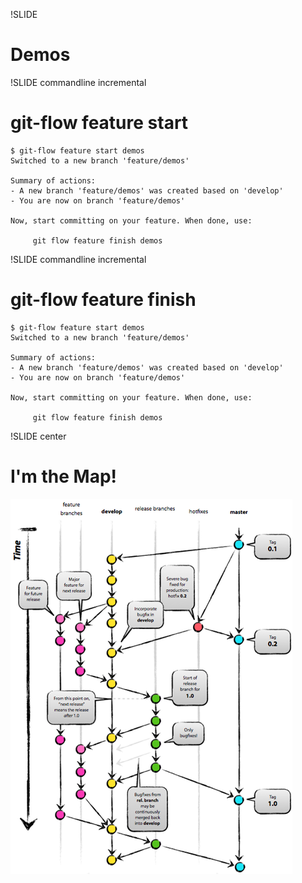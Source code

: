 !SLIDE 
# Demos #

!SLIDE commandline incremental
# git-flow feature start #
    $ git-flow feature start demos
    Switched to a new branch 'feature/demos'

    Summary of actions:
    - A new branch 'feature/demos' was created based on 'develop'
    - You are now on branch 'feature/demos'

    Now, start committing on your feature. When done, use:

         git flow feature finish demos

!SLIDE commandline incremental
# git-flow feature finish #
    $ git-flow feature start demos
    Switched to a new branch 'feature/demos'

    Summary of actions:
    - A new branch 'feature/demos' was created based on 'develop'
    - You are now on branch 'feature/demos'

    Now, start committing on your feature. When done, use:

         git flow feature finish demos

!SLIDE center
# I'm the Map! #
![I'm the Map!](git_branching_model.png)
